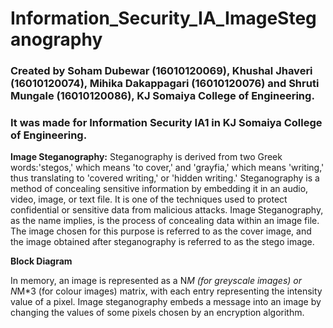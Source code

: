 # Information_Security_IA_ImageSteganography
### Created by Soham Dubewar (16010120069), Khushal Jhaveri (16010120074), Mihika Dakappagari (16010120076) and Shruti Mungale (16010120086), KJ Somaiya College of Engineering.
### It was made for Information Security IA1 in KJ Somaiya College of Engineering.

**Image Steganography:** Steganography is derived from two Greek words:'stegos,' which means 'to cover,' and 'grayfia,' which means 'writing,' thus translating to 'covered writing,' or 'hidden writing.' Steganography is a method of concealing sensitive information by embedding it in an audio, video, image, or text file. It is one of the techniques used to protect confidential or sensitive data from malicious attacks. Image Steganography, as the name implies, is the process of concealing data within an image file. The image chosen for this purpose is referred to as the cover image, and the image obtained after steganography is referred to as the stego image.

**Block Diagram**



In memory, an image is represented as a N*M (for greyscale images) or N*M*3 (for colour images) matrix, with each entry representing the intensity value of a pixel. Image steganography embeds a message into an image by changing the values of some pixels chosen by an encryption algorithm.
